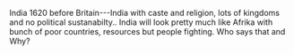 India 1620 before Britain---India with caste and religion, lots of kingdoms and no political sustanabilty..
India will look pretty much like Afrika with bunch of poor countries, resources but people fighting. 
Who says that and Why?

